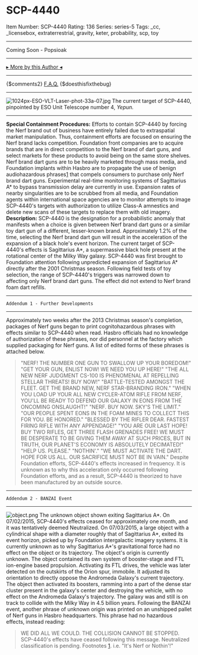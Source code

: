 # SCP-4440
Item Number: SCP-4440
Rating: 136
Series: series-5
Tags: _cc, _licensebox, extraterrestrial, gravity, keter, probability, scp, toy

---

Coming Soon - Popsioak
* * *
[▸ More by this Author ◂](http://www.scp-wiki.net/popsioaks-garden)
* * *
{$comments2}
[F.A.Q.](https://scp-wiki.wikidot.com/component:info-ayers)
{$doesthisfixthebug}
* * *
![1024px-ESO-VLT-Laser-phot-33a-07.jpg](https://upload.wikimedia.org/wikipedia/commons/thumb/4/43/ESO-VLT-Laser-phot-33a-07.jpg/1024px-ESO-VLT-Laser-phot-33a-07.jpg)
The current target of SCP-4440, pinpointed by ESO Unit Telescope number 4, _Yepun._
* * *
**Special Containment Procedures:** Efforts to contain SCP-4440 by forcing the Nerf brand out of business have entirely failed due to extraspatial market manipulation. Thus, containment efforts are focused on ensuring the Nerf brand lacks competition.
Foundation front companies are to acquire brands that are in direct competition to the Nerf brand of dart guns, and select markets for these products to avoid being on the same store shelves. Nerf brand dart guns are to be heavily marketed through mass media, and Foundation implants within Hasbro are to propagate the use of benign audiohazardous phrases[1](javascript:;) that compels consumers to purchase only Nerf brand dart guns.
Experimental real-time monitoring systems of Sagittarius A* to bypass transmission delay are currently in use. Expansion rates of nearby singularities are to be scrubbed from all media, and Foundation agents within international space agencies are to monitor attempts to image SCP-4440's targets with authorization to utilize Class-A amnestics and delete new scans of these targets to replace them with old imagery.
**Description:** SCP-4440 is the designation for a probabilistic anomaly that manifests when a choice is given between Nerf brand dart guns or a similar toy dart gun of a different, lesser-known brand. Approximately 1.2% of the time, selecting the Nerf brand dart gun will result in the acceleration of the expansion of a black hole's event horizon. The current target of SCP-4440's effects is Sagittarius A*, a supermassive black hole present at the rotational center of the Milky Way galaxy.
SCP-4440 was first brought to Foundation attention following unpredicted expansion of Sagittarius A* directly after the 2001 Christmas season. Following field tests of toy selection, the range of SCP-4440's triggers was narrowed down to affecting only Nerf brand dart guns. The effect did not extend to Nerf brand foam dart refills.
* * *
`Addendum 1 - Further Developments`
* * *
Approximately two weeks after the 2013 Christmas season's completion, packages of Nerf guns began to print cognitohazardous phrases with effects similar to SCP-4440 when read. Hasbro officials had no knowledge of authorization of these phrases, nor did personnel at the factory which supplied packaging for Nerf guns. A list of edited forms of these phrases is attached below.
> "NERF! THE NUMBER ONE GUN TO SWALLOW UP YOUR BOREDOM!"
> "GET YOUR GUN, ENLIST NOW! WE NEED YOU UP HERE!"
> "THE ALL NEW NERF JUDGMENT CS-100 IS PHENOMENAL AT REPELLING STELLAR THREATS! BUY NOW!"
> "BATTLE-TESTED AMONGST THE FLEET. GET THE BRAND NEW, NERF STAR-BRANDING IRON."
> "WHEN YOU LOAD UP YOUR ALL NEW CYCLER-ATOM RIFLE FROM NERF, YOU'LL BE READY TO DEFEND OUR GALAXY IN EONS FROM THE ONCOMING ONSLAUGHT!"
> "NERF. BUY NOW. SKY'S THE LIMIT."
> "OUR PEOPLE SPENT EONS IN THE FOAM MINES TO COLLECT THIS FOR YOU. BE HONORED."
> "BLESSED BY THE RIFLER DEAR. FASTEST FIRING RIFLE WITH ANY APPENDAGE!"
> "YOU ARE OUR LAST HOPE! BUY TWO RIFLES, GET THREE FLASH GRENADES FREE! WE MUST BE DESPERATE TO BE GIVING THEM AWAY AT SUCH PRICES, BUT IN TRUTH, OUR PLANET'S ECONOMY IS ABSOLUTELY DECIMATED!"
> "HELP US. PLEASE."
> "NOTHIN'."
> "WE MUST ACTIVATE THE DART. HOPE FOR US ALL. OUR SACRIFICE MUST NOT BE IN VAIN."
Despite Foundation efforts, SCP-4440's effects increased in frequency. It is unknown as to why this acceleration only occurred following Foundation efforts, and as a result, SCP-4440 is theorized to have been manufactured by an outside source.
* * *
`Addendum 2 - BANZAI Event`
* * *
![object.png](https://scp-wiki.wdfiles.com/local--files/scp-4440/object.png)
The unknown object shown exiting Sagittarius A*.
On 07/02/2015, SCP-4440's effects ceased for approximately one month, and it was tentatively deemed Neutralized. On 07/03/2015, a large object with a cylindrical shape with a diameter roughly that of Sagittarius A*, exited its event horizon, picked up by Foundation intergalactic imagery systems. It is currently unknown as to why Sagittarius A*'s gravitational force had no effect on the object or its trajectory. The object's origin is currently unknown.
The object contained its own system of booster-stage and FTL ion-engine based propulsion. Activating its FTL drives, the vehicle was later detected on the outskirts of the Orion spur, immobile. It adjusted its orientation to directly oppose the Andromeda Galaxy's current trajectory. The object then activated its boosters, ramming into a part of the dense star cluster present in the galaxy's center and destroying the vehicle, with no effect on the Andromeda Galaxy's trajectory. The galaxy was and still is on track to collide with the Milky Way in 4.5 billion years.
Following the BANZAI event, another phrase of unknown origin was printed on an unshipped pallet of Nerf guns in Hasbro headquarters. This phrase had no hazardous effects, instead reading:
> WE DID ALL WE COULD. THE COLLISION CANNOT BE STOPPED.
SCP-4440's effects have ceased following this message. Neutralized classification is pending.
Footnotes
[1](javascript:;). i.e. "It's Nerf or Nothin'!"